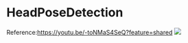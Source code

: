 # HeadPoseDetection
Reference:https://youtu.be/-toNMaS4SeQ?feature=shared
<img src='https://images.app.goo.gl/gdscahxAq1QegxHY7'>
